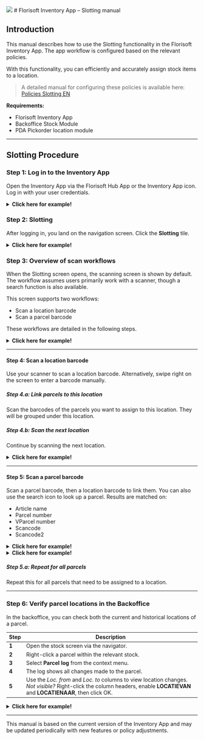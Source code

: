 <img src="../../../fslogo.png">
# Florisoft Inventory App – Slotting manual

## Introduction

This manual describes how to use the Slotting functionality in the Florisoft Inventory App.
The app workflow is configured based on the relevant policies.

With this functionality, you can efficiently and accurately assign stock items to a location.

> A detailed manual for configuring these policies is available here: [Policies Slotting EN](https://github.com/florisoft/User.Manuals/blob/main/CLOUD%20APPLICATIONS/Inventory%20App/Slotting/Policies%20Slotting%20EN%20.md)

**Requirements:**

* Florisoft Inventory App
* Backoffice Stock Module
* PDA Pickorder location module

---

## Slotting Procedure

### Step 1: Log in to the Inventory App

Open the Inventory App via the Florisoft Hub App or the Inventory App icon. Log in with your user credentials.

<details><summary><b>Click here for example!</b></summary><img src="Media/Doorloop/1.png"></details>

### Step 2: Slotting

After logging in, you land on the navigation screen. Click the **Slotting** tile.

<details><summary><b>Click here for example!</b></summary><img src="Media/Doorloop/2.png"></details>

### Step 3: Overview of scan workflows

When the Slotting screen opens, the scanning screen is shown by default. The workflow assumes users primarily work with a scanner, though a search function is also available.

This screen supports two workflows:

* Scan a location barcode
* Scan a parcel barcode

These workflows are detailed in the following steps.

<details><summary><b>Click here for example!</b></summary><img src="Media/Doorloop/3.png"></details>

---

#### Step 4: Scan a location barcode

Use your scanner to scan a location barcode. Alternatively, swipe right on the screen to enter a barcode manually.

##### Step 4.a: Link parcels to this location

Scan the barcodes of the parcels you want to assign to this location. They will be grouped under this location.

##### Step 4.b: Scan the next location

Continue by scanning the next location.

<details><summary><b>Click here for example!</b></summary><img src="Media/Doorloop/4.png"></details>

---

#### Step 5: Scan a parcel barcode

Scan a parcel barcode, then a location barcode to link them.
You can also use the search icon to look up a parcel. Results are matched on:

* Article name
* Parcel number
* VParcel number
* Scancode
* Scancode2

<details><summary><b>Click here for example!</b></summary><img src="Media/Doorloop/5.png"></details>
<details><summary><b>Click here for example!</b></summary><img src="Media/Doorloop/6.png"></details>

##### Step 5.a: Repeat for all parcels

Repeat this for all parcels that need to be assigned to a location.

---

### Step 6: Verify parcel locations in the Backoffice

In the backoffice, you can check both the current and historical locations of a parcel.

| Step  | Description                                                                                                                                                                  |
| ----- | ---------------------------------------------------------------------------------------------------------------------------------------------------------------------------- |
| **1** | Open the stock screen via the navigator.                                                                                                                                     |
| **2** | Right-click a parcel within the relevant stock.                                                                                                                              |
| **3** | Select **Parcel log** from the context menu.                                                                                                                                 |
| **4** | The log shows all changes made to the parcel.                                                                                                                                |
| **5** | Use the *Loc. from* and *Loc. to* columns to view location changes. *Not visible?* Right-click the column headers, enable **LOCATIEVAN** and **LOCATIENAAR**, then click OK. |

<details><summary><b>Click here for example!</b></summary><img src="Media/Doorloop/7.png"></details>

---

This manual is based on the current version of the Inventory App and may be updated periodically with new features or policy adjustments.
